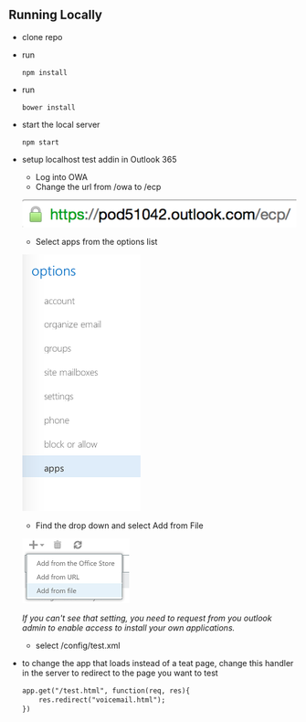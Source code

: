 Running Locally
---------------
* clone repo
* run
	```
	npm install
	```
* run
	```
	bower install
	```
* start the local server
	```
	npm start
	```
* setup localhost test addin in Outlook 365
  * Log into OWA
  * Change the url from /owa to /ecp

  ![](src/web/images/setup/ecpurl.png)

  * Select apps from the options list

  ![](src/web/images/setup/apps.png)
  * Find the drop down and select Add from File

  ![](src/web/images/setup/addfromfile.png)

  _If you can't see that setting, you need to request from you outlook admin to enable access to install your own applications._

  * select /config/test.xml


* to change the app that loads instead of a teat page, change this handler in the server to redirect to the page you want to test
  ```
  app.get("/test.html", function(req, res){
      res.redirect("voicemail.html");
  })
  ```
